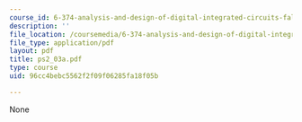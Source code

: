 ```yaml
---
course_id: 6-374-analysis-and-design-of-digital-integrated-circuits-fall-2003
description: ''
file_location: /coursemedia/6-374-analysis-and-design-of-digital-integrated-circuits-fall-2003/96cc4bebc5562f2f09f06285fa18f05b_ps2_03a.pdf
file_type: application/pdf
layout: pdf
title: ps2_03a.pdf
type: course
uid: 96cc4bebc5562f2f09f06285fa18f05b

---
```

None